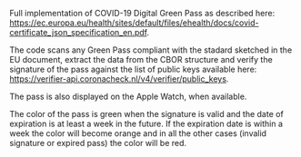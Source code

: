 Full implementation of COVID-19 Digital Green Pass as described here: https://ec.europa.eu/health/sites/default/files/ehealth/docs/covid-certificate_json_specification_en.pdf.

The code scans any Green Pass compliant with the stadard sketched in the EU document,
extract the data from the CBOR structure and verify the signature of the pass against the list of public keys available here: https://verifier-api.coronacheck.nl/v4/verifier/public_keys.

The pass is also displayed on the Apple Watch, when available.

The color of the pass is green when the signature is valid and the date of expiration is at least a week in the future.
If the expiration date is within a week the color will become orange and in all the other cases (invalid signature or expired pass) the color will be red.
